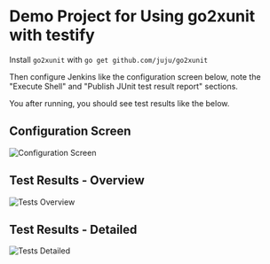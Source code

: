 # Demo Project for Using go2xunit with testify

Install `go2xunit` with `go get github.com/juju/go2xunit`

Then configure Jenkins like the configuration screen below, note the
"Execute Shell" and "Publish JUnit test result report" sections.

You after running, you should see test results like the below.


## Configuration Screen

![Configuration Screen](screenshots/config.png)

## Test Results - Overview

![Tests Overview](screenshots/build-overrview.png)

## Test Results - Detailed

![Tests Detailed](screenshots/build-tests.png)
